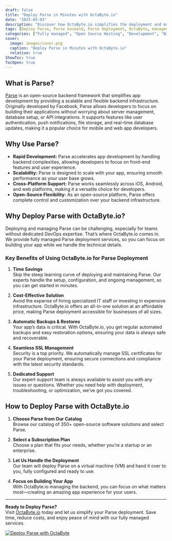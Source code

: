 ```yaml
---
draft: false
title: "Deploy Parse in Minutes with OctaByte.io"
date: "2025-03-03"
description: "Discover how OctaByte.io simplifies the deployment and management of Parse, the open-source backend framework. Save time, reduce costs, and enjoy seamless SSL, automatic backups, and expert support—all in one place."
tags: [Deploy Parse, Parse backend, Parse deployment, OctaByte, managed Parse services, open-source backend, Parse hosting, Parse management, Parse SSL, Parse backups, Parse support]
categories: ["Fully managed", "Open Source Hosting", "Development", "Backend As A Service", "Parse"]
cover:
  image: images/cover.png
  caption: "Deploy Parse in Minutes with OctaByte.io"
  relative: true
ShowToc: true
TocOpen: true
---
```



## What is Parse?

[Parse](https://parseplatform.org/) is an open-source backend framework that simplifies app development by providing a scalable and flexible backend infrastructure. Originally developed by Facebook, Parse allows developers to focus on building their applications without worrying about server management, database setup, or API integrations. It supports features like user authentication, push notifications, file storage, and real-time database updates, making it a popular choice for mobile and web app developers.

## Why Use Parse?

- **Rapid Development:** Parse accelerates app development by handling backend complexities, allowing developers to focus on front-end features and user experience.  
- **Scalability:** Parse is designed to scale with your app, ensuring smooth performance as your user base grows.  
- **Cross-Platform Support:** Parse works seamlessly across iOS, Android, and web platforms, making it a versatile choice for developers.  
- **Open-Source Flexibility:** As an open-source platform, Parse offers complete control and customization over your backend infrastructure.  

## Why Deploy Parse with OctaByte.io?

Deploying and managing Parse can be challenging, especially for teams without dedicated DevOps expertise. That’s where OctaByte.io comes in. We provide fully managed Parse deployment services, so you can focus on building your app while we handle the technical details.

### Key Benefits of Using OctaByte.io for Parse Deployment

1. **Time Savings**  
   Skip the steep learning curve of deploying and maintaining Parse. Our experts handle the setup, configuration, and ongoing management, so you can get started in minutes.

2. **Cost-Effective Solution**  
   Avoid the expense of hiring specialized IT staff or investing in expensive infrastructure. OctaByte.io offers an all-in-one solution at an affordable price, making Parse deployment accessible for businesses of all sizes.

3. **Automatic Backups & Restores**  
   Your app’s data is critical. With OctaByte.io, you get regular automated backups and easy restoration options, ensuring your data is always safe and recoverable.

4. **Seamless SSL Management**  
   Security is a top priority. We automatically manage SSL certificates for your Parse deployment, ensuring secure connections and compliance with the latest security standards.

5. **Dedicated Support**  
   Our expert support team is always available to assist you with any issues or questions. Whether you need help with deployment, troubleshooting, or optimization, we’ve got you covered.

## How to Deploy Parse with OctaByte.io

1. **Choose Parse from Our Catalog**  
   Browse our catalog of 350+ open-source software solutions and select Parse.

2. **Select a Subscription Plan**  
   Choose a plan that fits your needs, whether you’re a startup or an enterprise.

3. **Let Us Handle the Deployment**  
   Our team will deploy Parse on a virtual machine (VM) and hand it over to you, fully configured and ready to use.

4. **Focus on Building Your App**  
   With OctaByte.io managing the backend, you can focus on what matters most—creating an amazing app experience for your users.

---

**Ready to Deploy Parse?**  
Visit [OctaByte.io](https://octabyte.io) today and let us simplify your Parse deployment. Save time, reduce costs, and enjoy peace of mind with our fully managed services.

[![Deploy Parse with OctaByte](/images/deploy-on-octabyte.png)](https://octabyte.io/fully-managed-open-source-services/development/backend-as-a-service/parse)